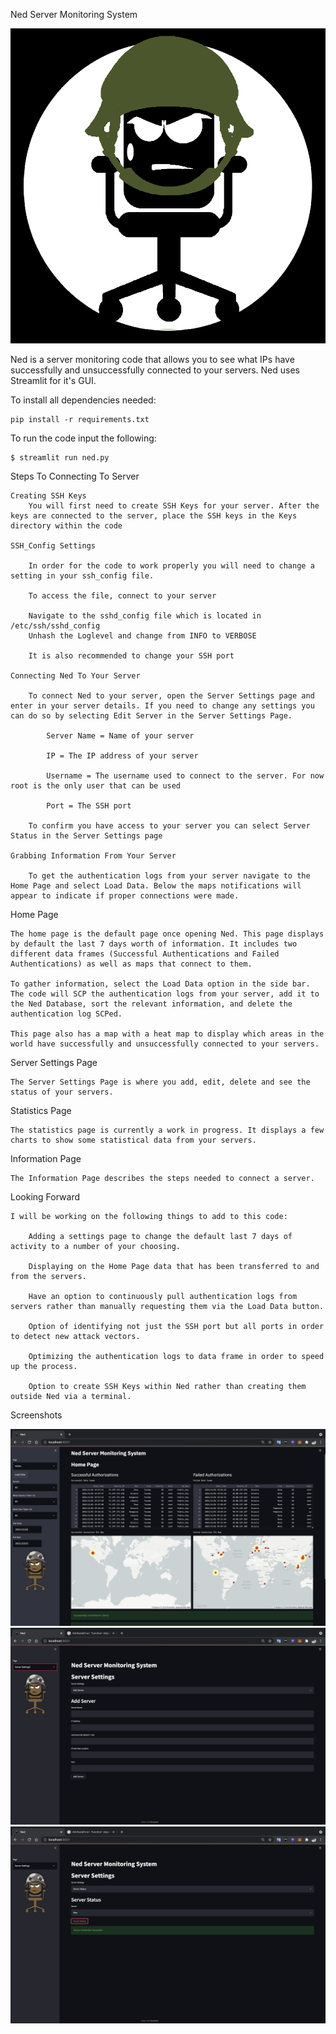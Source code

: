 Ned Server Monitoring System 

![Output](Images/Ned_Logo_Pictorial_Full.png)

Ned is a server monitoring code that allows you to see what IPs have successfully and unsuccessfully connected to your servers. Ned uses Streamlit for it's GUI. 

To install all dependencies needed:

	pip install -r requirements.txt

To run the code input the following:
	
	$ streamlit run ned.py

Steps To Connecting To Server

	Creating SSH Keys
		You will first need to create SSH Keys for your server. After the keys are connected to the server, place the SSH keys in the Keys directory within the code

	SSH_Config Settings
		
		In order for the code to work properly you will need to change a setting in your ssh_config file.
		
		To access the file, connect to your server
		
		Navigate to the sshd_config file which is located in /etc/ssh/sshd_config
		Unhash the Loglevel and change from INFO to VERBOSE
		
		It is also recommended to change your SSH port

	Connecting Ned To Your Server

		To connect Ned to your server, open the Server Settings page and enter in your server details. If you need to change any settings you can do so by selecting Edit Server in the Server Settings Page.

			Server Name = Name of your server

			IP = The IP address of your server

			Username = The username used to connect to the server. For now root is the only user that can be used

			Port = The SSH port
		
		To confirm you have access to your server you can select Server Status in the Server Settings page

	Grabbing Information From Your Server

		To get the authentication logs from your server navigate to the Home Page and select Load Data. Below the maps notifications will appear to indicate if proper connections were made.

Home Page

	The home page is the default page once opening Ned. This page displays by default the last 7 days worth of information. It includes two different data frames (Successful Authentications and Failed Authentications) as well as maps that connect to them. 

	To gather information, select the Load Data option in the side bar. The code will SCP the authentication logs from your server, add it to the Ned Database, sort the relevant information, and delete the authentication log SCPed.

	This page also has a map with a heat map to display which areas in the world have successfully and unsuccessfully connected to your servers. 

Server Settings Page

	The Server Settings Page is where you add, edit, delete and see the status of your servers.

Statistics Page
	
	The statistics page is currently a work in progress. It displays a few charts to show some statistical data from your servers.

Information Page

	The Information Page describes the steps needed to connect a server.

Looking Forward

	I will be working on the following things to add to this code:

		Adding a settings page to change the default last 7 days of activity to a number of your choosing.

		Displaying on the Home Page data that has been transferred to and from the servers.

		Have an option to continuously pull authentication logs from servers rather than manually requesting them via the Load Data button.

		Option of identifying not just the SSH port but all ports in order to detect new attack vectors.

		Optimizing the authentication logs to data frame in order to speed up the process.

		Option to create SSH Keys within Ned rather than creating them outside Ned via a terminal. 

Screenshots

![Output](Images/Ned_Network_Monitor.png)
![Output](Images/Server_Settings.png)
![Output](Images/Server_Status.png)